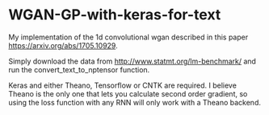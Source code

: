 # WGAN-GP-with-keras-for-text
My implementation of the 1d convolutional wgan described in this paper https://arxiv.org/abs/1705.10929.

Simply download the data from http://www.statmt.org/lm-benchmark/ and run the convert_text_to_nptensor function.

Keras and either Theano, Tensorflow or CNTK are required. I believe Theano is the only one that lets you calculate second order gradient, so using the loss function with any RNN will only work with a Theano backend.
